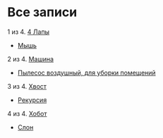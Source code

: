# Все записи
1 из 4. [4 Лапы](./meta_4_lapy.md)

* [Мышь](./2020-07-06_mouse.md)


2 из 4. [Машина](./meta_mashina.md)

* [Пылесос воздушный, для уборки помещений](./2020-07-06_vacuum.md)


3 из 4. [Хвост](./meta_hvost.md)

* [Рекурсия](./2020-07-06_recursion.md)


4 из 4. [Хобот](./meta_hobot.md)

* [Слон](./2020-07-06_elephant.md)


